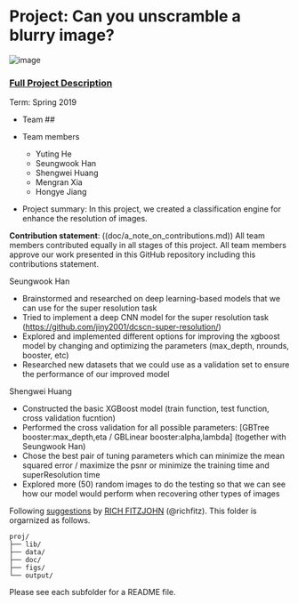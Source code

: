 # Project: Can you unscramble a blurry image? 
![image](figs/example.png)

### [Full Project Description](doc/project3_desc.md)

Term: Spring 2019

+ Team ##
+ Team members
	+ Yuting He
	+ Seungwook Han
	+ Shengwei Huang
	+ Mengran Xia
	+ Hongye Jiang

+ Project summary: In this project, we created a classification engine for enhance the resolution of images. 
	
**Contribution statement**: ((doc/a_note_on_contributions.md)) All team members contributed equally in all stages of this project. All team members approve our work presented in this GitHub repository including this contributions statement. 

Seungwook Han
* Brainstormed and researched on deep learning-based models that we can use for the super resolution task
* Tried to implement a deep CNN model for the super resolution task (https://github.com/jiny2001/dcscn-super-resolution/)
* Explored and implemented different options for improving the xgboost model by changing and optimizing the parameters (max_depth, nrounds, booster, etc)
* Researched new datasets that we could use as a validation set to ensure the performance of our improved model

Shengwei Huang
* Constructed the basic XGBoost model (train function, test function, cross validation fucntion)
* Performed the cross validation for all possible parameters: [GBTree booster:max_depth,eta / GBLinear booster:alpha,lambda] (together with Seungwook Han)
* Chose the best pair of tuning parameters which can minimize the mean squared error / maximize the psnr or minimize the training time and superResolution time
* Explored more (50) random images to do the testing so that we can see how our model would perform when recovering other types of images


Following [suggestions](http://nicercode.github.io/blog/2013-04-05-projects/) by [RICH FITZJOHN](http://nicercode.github.io/about/#Team) (@richfitz). This folder is orgarnized as follows.

```
proj/
├── lib/
├── data/
├── doc/
├── figs/
└── output/
```

Please see each subfolder for a README file.
